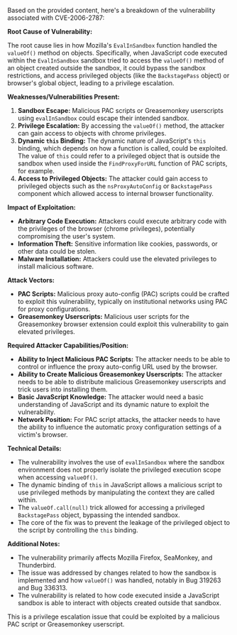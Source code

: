 Based on the provided content, here's a breakdown of the vulnerability associated with CVE-2006-2787:

**Root Cause of Vulnerability:**

The root cause lies in how Mozilla's `EvalInSandbox` function handled the `valueOf()` method on objects. Specifically, when JavaScript code executed within the `EvalInSandbox` sandbox tried to access the `valueOf()` method of an object created outside the sandbox, it could bypass the sandbox restrictions, and access privileged objects (like the `BackstagePass` object) or browser's global object, leading to a privilege escalation.

**Weaknesses/Vulnerabilities Present:**

1.  **Sandbox Escape:** Malicious PAC scripts or Greasemonkey userscripts using `evalInSandbox` could escape their intended sandbox.
2.  **Privilege Escalation:** By accessing the `valueOf()` method, the attacker can gain access to objects with chrome privileges.
3.  **Dynamic `this` Binding:** The dynamic nature of JavaScript's `this` binding, which depends on how a function is called, could be exploited. The value of `this` could refer to a privileged object that is outside the sandbox when used inside the `FindProxyForURL` function of PAC scripts, for example.
4.  **Access to Privileged Objects:** The attacker could gain access to privileged objects such as the `nsProxyAutoConfig` or `BackstagePass` component which allowed access to internal browser functionality.

**Impact of Exploitation:**

*   **Arbitrary Code Execution:** Attackers could execute arbitrary code with the privileges of the browser (chrome privileges), potentially compromising the user's system.
*   **Information Theft:** Sensitive information like cookies, passwords, or other data could be stolen.
*   **Malware Installation:** Attackers could use the elevated privileges to install malicious software.

**Attack Vectors:**

*   **PAC Scripts:** Malicious proxy auto-config (PAC) scripts could be crafted to exploit this vulnerability, typically on institutional networks using PAC for proxy configurations.
*   **Greasemonkey Userscripts:** Malicious user scripts for the Greasemonkey browser extension could exploit this vulnerability to gain elevated privileges.

**Required Attacker Capabilities/Position:**

*   **Ability to Inject Malicious PAC Scripts:** The attacker needs to be able to control or influence the proxy auto-config URL used by the browser.
*   **Ability to Create Malicious Greasemonkey Userscripts:** The attacker needs to be able to distribute malicious Greasemonkey userscripts and trick users into installing them.
*   **Basic JavaScript Knowledge:** The attacker would need a basic understanding of JavaScript and its dynamic nature to exploit the vulnerability.
*   **Network Position:** For PAC script attacks, the attacker needs to have the ability to influence the automatic proxy configuration settings of a victim's browser.

**Technical Details:**

*   The vulnerability involves the use of `evalInSandbox` where the sandbox environment does not properly isolate the privileged execution scope when accessing `valueOf()`.
*   The dynamic binding of `this` in JavaScript allows a malicious script to use privileged methods by manipulating the context they are called within.
*   The `valueOf.call(null)` trick allowed for accessing a privileged `BackstagePass` object, bypassing the intended sandbox.
*   The core of the fix was to prevent the leakage of the privileged object to the script by controlling the `this` binding.

**Additional Notes:**

*   The vulnerability primarily affects Mozilla Firefox, SeaMonkey, and Thunderbird.
*   The issue was addressed by changes related to how the sandbox is implemented and how `valueOf()` was handled, notably in Bug 319263 and Bug 336313.
*   The vulnerability is related to how code executed inside a JavaScript sandbox is able to interact with objects created outside that sandbox.

This is a privilege escalation issue that could be exploited by a malicious PAC script or Greasemonkey userscript.